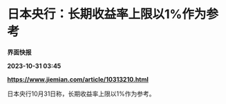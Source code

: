 # 日本央行：长期收益率上限以1%作为参考
**界面快报**

**2023-10-31 03:45**

**https://www.jiemian.com/article/10313210.html**

日本央行10月31日称，长期收益率上限以1%作为参考。